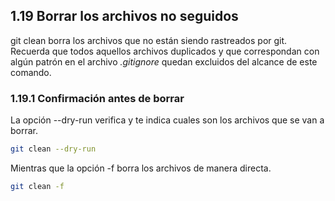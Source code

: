 ## 1.19 Borrar los archivos no seguidos

git clean borra los archivos que no están siendo rastreados por git.
Recuerda que todos aquellos archivos duplicados y que correspondan con
algún patrón en el archivo *.gitignore* quedan excluidos del alcance de
este comando.

### 1.19.1 Confirmación antes de borrar

La opción --dry-run verifica y te indica cuales son los archivos que se
van a borrar.

``` bash
git clean --dry-run
```

Mientras que la opción -f borra los archivos de manera directa.

``` bash
git clean -f
```


